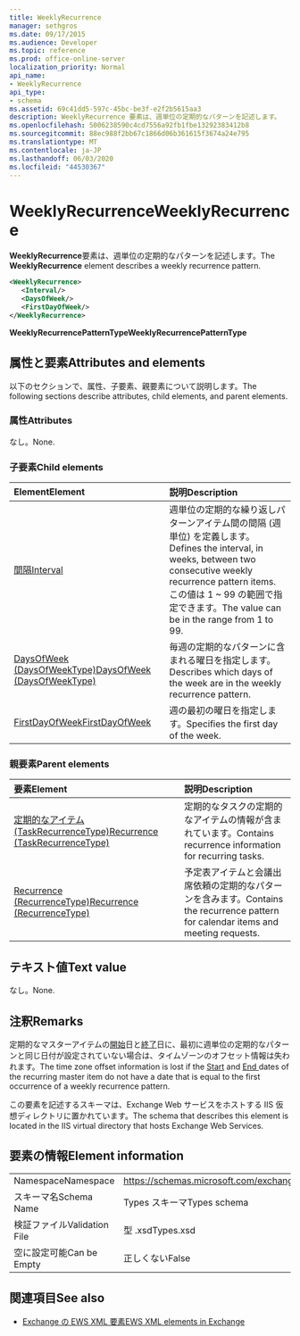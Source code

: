 ```yaml
---
title: WeeklyRecurrence
manager: sethgros
ms.date: 09/17/2015
ms.audience: Developer
ms.topic: reference
ms.prod: office-online-server
localization_priority: Normal
api_name:
- WeeklyRecurrence
api_type:
- schema
ms.assetid: 69c41dd5-597c-45bc-be3f-e2f2b5615aa3
description: WeeklyRecurrence 要素は、週単位の定期的なパターンを記述します。
ms.openlocfilehash: 5006238590c4cd7556a92fb1fbe13292383412b8
ms.sourcegitcommit: 88ec988f2bb67c1866d06b361615f3674a24e795
ms.translationtype: MT
ms.contentlocale: ja-JP
ms.lasthandoff: 06/03/2020
ms.locfileid: "44530367"
---
```

# <a name="weeklyrecurrence"></a><span data-ttu-id="a8901-103">WeeklyRecurrence</span><span class="sxs-lookup"><span data-stu-id="a8901-103">WeeklyRecurrence</span></span>

<span data-ttu-id="a8901-104">**WeeklyRecurrence**要素は、週単位の定期的なパターンを記述します。</span><span class="sxs-lookup"><span data-stu-id="a8901-104">The **WeeklyRecurrence** element describes a weekly recurrence pattern.</span></span> 
  
```XML
<WeeklyRecurrence>
   <Interval/>
   <DaysOfWeek/>
   <FirstDayOfWeek/>
</WeeklyRecurrence>
```

 <span data-ttu-id="a8901-105">**WeeklyRecurrencePatternType**</span><span class="sxs-lookup"><span data-stu-id="a8901-105">**WeeklyRecurrencePatternType**</span></span>
## <a name="attributes-and-elements"></a><span data-ttu-id="a8901-106">属性と要素</span><span class="sxs-lookup"><span data-stu-id="a8901-106">Attributes and elements</span></span>

<span data-ttu-id="a8901-107">以下のセクションで、属性、子要素、親要素について説明します。</span><span class="sxs-lookup"><span data-stu-id="a8901-107">The following sections describe attributes, child elements, and parent elements.</span></span>
  
### <a name="attributes"></a><span data-ttu-id="a8901-108">属性</span><span class="sxs-lookup"><span data-stu-id="a8901-108">Attributes</span></span>

<span data-ttu-id="a8901-109">なし。</span><span class="sxs-lookup"><span data-stu-id="a8901-109">None.</span></span>
  
### <a name="child-elements"></a><span data-ttu-id="a8901-110">子要素</span><span class="sxs-lookup"><span data-stu-id="a8901-110">Child elements</span></span>

|<span data-ttu-id="a8901-111">**Element**</span><span class="sxs-lookup"><span data-stu-id="a8901-111">**Element**</span></span>|<span data-ttu-id="a8901-112">**説明**</span><span class="sxs-lookup"><span data-stu-id="a8901-112">**Description**</span></span>|
|:-----|:-----|
|[<span data-ttu-id="a8901-113">間隔</span><span class="sxs-lookup"><span data-stu-id="a8901-113">Interval</span></span>](interval.md) <br/> |<span data-ttu-id="a8901-114">週単位の定期的な繰り返しパターンアイテム間の間隔 (週単位) を定義します。</span><span class="sxs-lookup"><span data-stu-id="a8901-114">Defines the interval, in weeks, between two consecutive weekly recurrence pattern items.</span></span> <span data-ttu-id="a8901-115">この値は 1 ~ 99 の範囲で指定できます。</span><span class="sxs-lookup"><span data-stu-id="a8901-115">The value can be in the range from 1 to 99.</span></span>  <br/> |
|[<span data-ttu-id="a8901-116">DaysOfWeek (DaysOfWeekType)</span><span class="sxs-lookup"><span data-stu-id="a8901-116">DaysOfWeek (DaysOfWeekType)</span></span>](daysofweek-daysofweektype.md) <br/> |<span data-ttu-id="a8901-117">毎週の定期的なパターンに含まれる曜日を指定します。</span><span class="sxs-lookup"><span data-stu-id="a8901-117">Describes which days of the week are in the weekly recurrence pattern.</span></span>  <br/> |
|[<span data-ttu-id="a8901-118">FirstDayOfWeek</span><span class="sxs-lookup"><span data-stu-id="a8901-118">FirstDayOfWeek</span></span>](firstdayofweek.md) <br/> |<span data-ttu-id="a8901-119">週の最初の曜日を指定します。</span><span class="sxs-lookup"><span data-stu-id="a8901-119">Specifies the first day of the week.</span></span>  <br/> |
   
### <a name="parent-elements"></a><span data-ttu-id="a8901-120">親要素</span><span class="sxs-lookup"><span data-stu-id="a8901-120">Parent elements</span></span>

|<span data-ttu-id="a8901-121">**要素**</span><span class="sxs-lookup"><span data-stu-id="a8901-121">**Element**</span></span>|<span data-ttu-id="a8901-122">**説明**</span><span class="sxs-lookup"><span data-stu-id="a8901-122">**Description**</span></span>|
|:-----|:-----|
|[<span data-ttu-id="a8901-123">定期的なアイテム (TaskRecurrenceType)</span><span class="sxs-lookup"><span data-stu-id="a8901-123">Recurrence (TaskRecurrenceType)</span></span>](recurrence-taskrecurrencetype.md) <br/> |<span data-ttu-id="a8901-124">定期的なタスクの定期的なアイテムの情報が含まれています。</span><span class="sxs-lookup"><span data-stu-id="a8901-124">Contains recurrence information for recurring tasks.</span></span>  <br/> |
|[<span data-ttu-id="a8901-125">Recurrence (RecurrenceType)</span><span class="sxs-lookup"><span data-stu-id="a8901-125">Recurrence (RecurrenceType)</span></span>](recurrence-recurrencetype.md) <br/> |<span data-ttu-id="a8901-126">予定表アイテムと会議出席依頼の定期的なパターンを含みます。</span><span class="sxs-lookup"><span data-stu-id="a8901-126">Contains the recurrence pattern for calendar items and meeting requests.</span></span>  <br/> |
   
## <a name="text-value"></a><span data-ttu-id="a8901-127">テキスト値</span><span class="sxs-lookup"><span data-stu-id="a8901-127">Text value</span></span>

<span data-ttu-id="a8901-128">なし。</span><span class="sxs-lookup"><span data-stu-id="a8901-128">None.</span></span>
  
## <a name="remarks"></a><span data-ttu-id="a8901-129">注釈</span><span class="sxs-lookup"><span data-stu-id="a8901-129">Remarks</span></span>

<span data-ttu-id="a8901-130">定期的なマスターアイテムの[開始](start.md)日と[終了](end-ex15websvcsotherref.md)日に、最初に週単位の定期的なパターンと同じ日付が設定されていない場合は、タイムゾーンのオフセット情報は失われます。</span><span class="sxs-lookup"><span data-stu-id="a8901-130">The time zone offset information is lost if the [Start](start.md) and [End ](end-ex15websvcsotherref.md) dates of the recurring master item do not have a date that is equal to the first occurrence of a weekly recurrence pattern.</span></span> 
  
<span data-ttu-id="a8901-131">この要素を記述するスキーマは、Exchange Web サービスをホストする IIS 仮想ディレクトリに置かれています。</span><span class="sxs-lookup"><span data-stu-id="a8901-131">The schema that describes this element is located in the IIS virtual directory that hosts Exchange Web Services.</span></span>
  
## <a name="element-information"></a><span data-ttu-id="a8901-132">要素の情報</span><span class="sxs-lookup"><span data-stu-id="a8901-132">Element information</span></span>

|||
|:-----|:-----|
|<span data-ttu-id="a8901-133">Namespace</span><span class="sxs-lookup"><span data-stu-id="a8901-133">Namespace</span></span>  <br/> |https://schemas.microsoft.com/exchange/services/2006/types  <br/> |
|<span data-ttu-id="a8901-134">スキーマ名</span><span class="sxs-lookup"><span data-stu-id="a8901-134">Schema Name</span></span>  <br/> |<span data-ttu-id="a8901-135">Types スキーマ</span><span class="sxs-lookup"><span data-stu-id="a8901-135">Types schema</span></span>  <br/> |
|<span data-ttu-id="a8901-136">検証ファイル</span><span class="sxs-lookup"><span data-stu-id="a8901-136">Validation File</span></span>  <br/> |<span data-ttu-id="a8901-137">型 .xsd</span><span class="sxs-lookup"><span data-stu-id="a8901-137">Types.xsd</span></span>  <br/> |
|<span data-ttu-id="a8901-138">空に設定可能</span><span class="sxs-lookup"><span data-stu-id="a8901-138">Can be Empty</span></span>  <br/> |<span data-ttu-id="a8901-139">正しくない</span><span class="sxs-lookup"><span data-stu-id="a8901-139">False</span></span>  <br/> |
   
## <a name="see-also"></a><span data-ttu-id="a8901-140">関連項目</span><span class="sxs-lookup"><span data-stu-id="a8901-140">See also</span></span>



- [<span data-ttu-id="a8901-141">Exchange の EWS XML 要素</span><span class="sxs-lookup"><span data-stu-id="a8901-141">EWS XML elements in Exchange</span></span>](ews-xml-elements-in-exchange.md)

